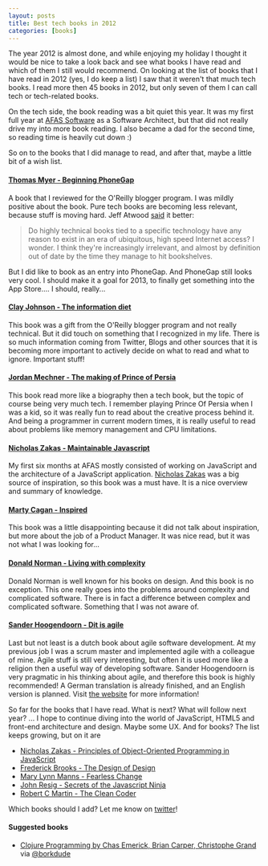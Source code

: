 ```yaml
---
layout: posts
title: Best tech books in 2012
categories: [books]
---
```


The year 2012 is almost done, and while enjoying my holiday I thought it would be nice to take a look back and see what books I have read and which of them I still would recommend. On looking at the list of books that I have read in 2012 (yes, I do keep a list) I saw that it weren't that much tech books. I read more then 45 books in 2012, but only seven of them I can call tech or tech-related books. 

On the tech side, the book reading was a bit quiet this year. It was my first full year at [AFAS Software][1] as a Software Architect, but that did not really drive my into more book reading. I also became a dad for the second time, so reading time is heavily cut down :)

So on to the books that I did manage to read, and after that, maybe a little bit of a wish list.

#### [Thomas Myer - Beginning PhoneGap][2]

A book that I reviewed for the O'Reilly blogger program. I was mildly positive about the book. Pure tech books are becoming less relevant, because stuff is moving hard. Jeff Atwood [said][3] it better:

> Do highly technical books tied to a specific technology have any reason to exist in an era of ubiquitous, high speed Internet access? I wonder. I think they're increasingly irrelevant, and almost by definition out of date by the time they manage to hit bookshelves.

But I did like to book as an entry into PhoneGap. And PhoneGap still looks very cool. I should make it a goal for 2013, to finally get something into the App Store.... I should, really...

#### [Clay Johnson - The information diet][4]

This book was a gift from the O'Reilly blogger program and not really technical. But it did touch on something that I recognized in my life. There is so much information coming from Twitter, Blogs and other sources that it is becoming more important to actively decide on what to read and what to ignore. Important stuff!

#### [Jordan Mechner - The making of Prince of Persia][5]

This book read more like a biography then a tech book, but the topic of course being very much tech. I remember playing Prince Of Persia when I was a kid, so it was really fun to read about the creative process behind it. And being a programmer in current modern times, it is really useful to read about problems like memory management and CPU limitations.

#### [Nicholas Zakas - Maintainable Javascript][6]

My first six months at AFAS mostly consisted of working on JavaScript and the architecture of a JavaScript application. [Nicholas Zakas][7] was a big source of inspiration, so this book was a must have. It is a nice overview and summary of knowledge.

#### [Marty Cagan - Inspired][8]

This book was a little disappointing because it did not talk about inspiration, but more about the job of a Product Manager. It was nice read, but it was not what I was looking for...

#### [Donald Norman - Living with complexity][9]

Donald Norman is well known for his books on design. And this book is no exception. This one really goes into the problems around complexity and complicated software. There is in fact a difference between complex and complicated software. Something that I was not aware of.

#### [Sander Hoogendoorn - Dit is agile][10]

Last but not least is a dutch book about agile software development. At my previous job I was a scrum master and implemented agile with a colleague of mine. Agile stuff is still very interesting, but often it is used more like a religion then a useful way of developing software. Sander Hoogendoorn is very pragmatic in his thinking about agile, and therefore this book is highly recommended! A German translation is already finished, and an English version is planned. Visit [the website][11] for more information!

So far for the books that I have read. What is next? What will follow next year? ... I hope to continue diving into the world of JavaScript, HTML5 and front-end architecture and design. Maybe some UX. And for books? The list keeps growing, but on it are 

+ [Nicholas Zakas - Principles of Object-Oriented Programming in JavaScript][12]
+ [Frederick Brooks - The Design of Design][13]
+ [Mary Lynn Manns - Fearless Change][14]
+ [John Resig - Secrets of the Javascript Ninja][15]
+ [Robert C Martin - The Clean Coder][16]

Which books should I add? Let me know on [twitter][17]!

#### Suggested books

+ [Clojure Programming by Chas Emerick, Brian Carper, Christophe Grand][18] via [@borkdude][19]

[1]: http://www.afas.nl/
[2]: http://www.movereem.nl/bookreview-beginning-phonegap/
[3]: http://www.codinghorror.com/blog/2007/10/do-not-buy-this-book.html
[4]: http://shop.oreilly.com/product/0636920019978.do
[5]: http://www.amazon.com/dp/1468093657/ref=cm_sw_r_tw_dp_Zde3qb0J7DYG4
[6]: http://www.amazon.com/dp/1449327680/ref=cm_sw_r_tw_dp_Phe3qb1DHFVGW
[7]: http://www.nczonline.net
[8]: http://www.amazon.com/dp/0981690408/ref=cm_sw_r_tw_dp_Xie3qb19J486F
[9]: http://www.amazon.com/dp/0262014866/ref=cm_sw_r_tw_dp_jke3qb011PMKH
[10]: http://www.ditisagile.nl/
[11]: http://www.ditisagile.nl/
[12]: http://www.nczonline.net/blog/2012/12/18/now-available-principles-of-object-oriented-programming-in-javascript-beta/
[13]: http://www.amazon.com/Design-Essays-Computer-Scientist/dp/0201362988
[14]: http://www.amazon.com/Fearless-Change-Patterns-Introducing-Ideas/dp/0201741571
[15]: http://www.manning.com/resig/
[16]: http://www.amazon.com/The-Clean-Coder-Professional-Programmers/dp/0137081073/ref=sr_1_1?ie=UTF8&qid=1356613307&sr=8-1&keywords=the+clean+coder
[17]: http://www.twitter.com/michielovereem
[18]: http://shop.oreilly.com/product/0636920013754.do
[19]: http://www.twitter.com/borkdude